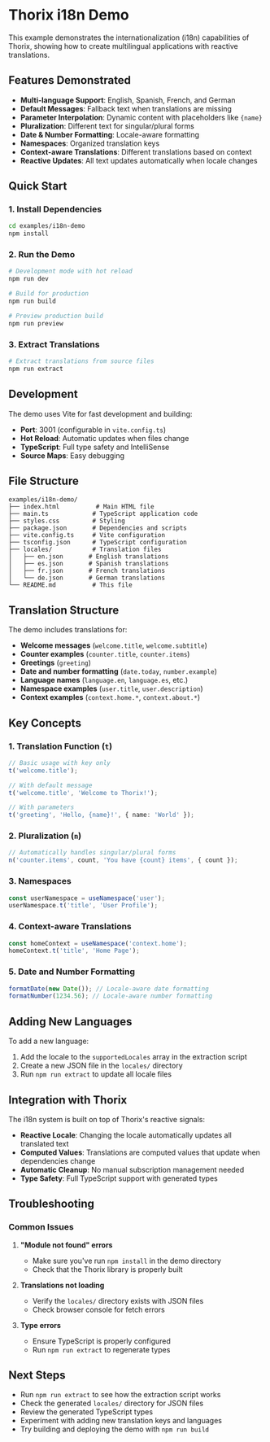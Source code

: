 # Thorix i18n Demo

This example demonstrates the internationalization (i18n) capabilities of Thorix, showing how to create multilingual applications with reactive translations.

## Features Demonstrated

- **Multi-language Support**: English, Spanish, French, and German
- **Default Messages**: Fallback text when translations are missing
- **Parameter Interpolation**: Dynamic content with placeholders like `{name}`
- **Pluralization**: Different text for singular/plural forms
- **Date & Number Formatting**: Locale-aware formatting
- **Namespaces**: Organized translation keys
- **Context-aware Translations**: Different translations based on context
- **Reactive Updates**: All text updates automatically when locale changes

## Quick Start

### 1. Install Dependencies

```bash
cd examples/i18n-demo
npm install
```

### 2. Run the Demo

```bash
# Development mode with hot reload
npm run dev

# Build for production
npm run build

# Preview production build
npm run preview
```

### 3. Extract Translations

```bash
# Extract translations from source files
npm run extract
```

## Development

The demo uses Vite for fast development and building:

- **Port**: 3001 (configurable in `vite.config.ts`)
- **Hot Reload**: Automatic updates when files change
- **TypeScript**: Full type safety and IntelliSense
- **Source Maps**: Easy debugging

## File Structure

```
examples/i18n-demo/
├── index.html          # Main HTML file
├── main.ts            # TypeScript application code
├── styles.css         # Styling
├── package.json       # Dependencies and scripts
├── vite.config.ts     # Vite configuration
├── tsconfig.json      # TypeScript configuration
├── locales/           # Translation files
│   ├── en.json       # English translations
│   ├── es.json       # Spanish translations
│   ├── fr.json       # French translations
│   └── de.json       # German translations
└── README.md          # This file
```

## Translation Structure

The demo includes translations for:

- **Welcome messages** (`welcome.title`, `welcome.subtitle`)
- **Counter examples** (`counter.title`, `counter.items`)
- **Greetings** (`greeting`)
- **Date and number formatting** (`date.today`, `number.example`)
- **Language names** (`language.en`, `language.es`, etc.)
- **Namespace examples** (`user.title`, `user.description`)
- **Context examples** (`context.home.*`, `context.about.*`)

## Key Concepts

### 1. Translation Function (`t`)

```typescript
// Basic usage with key only
t('welcome.title');

// With default message
t('welcome.title', 'Welcome to Thorix!');

// With parameters
t('greeting', 'Hello, {name}!', { name: 'World' });
```

### 2. Pluralization (`n`)

```typescript
// Automatically handles singular/plural forms
n('counter.items', count, 'You have {count} items', { count });
```

### 3. Namespaces

```typescript
const userNamespace = useNamespace('user');
userNamespace.t('title', 'User Profile');
```

### 4. Context-aware Translations

```typescript
const homeContext = useNamespace('context.home');
homeContext.t('title', 'Home Page');
```

### 5. Date and Number Formatting

```typescript
formatDate(new Date()); // Locale-aware date formatting
formatNumber(1234.56); // Locale-aware number formatting
```

## Adding New Languages

To add a new language:

1. Add the locale to the `supportedLocales` array in the extraction script
2. Create a new JSON file in the `locales/` directory
3. Run `npm run extract` to update all locale files

## Integration with Thorix

The i18n system is built on top of Thorix's reactive signals:

- **Reactive Locale**: Changing the locale automatically updates all translated text
- **Computed Values**: Translations are computed values that update when dependencies change
- **Automatic Cleanup**: No manual subscription management needed
- **Type Safety**: Full TypeScript support with generated types

## Troubleshooting

### Common Issues

1. **"Module not found" errors**
   - Make sure you've run `npm install` in the demo directory
   - Check that the Thorix library is properly built

2. **Translations not loading**
   - Verify the `locales/` directory exists with JSON files
   - Check browser console for fetch errors

3. **Type errors**
   - Ensure TypeScript is properly configured
   - Run `npm run extract` to regenerate types

## Next Steps

- Run `npm run extract` to see how the extraction script works
- Check the generated `locales/` directory for JSON files
- Review the generated TypeScript types
- Experiment with adding new translation keys and languages
- Try building and deploying the demo with `npm run build`
